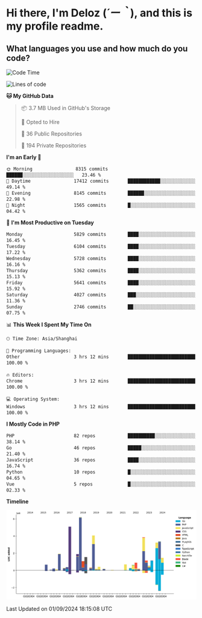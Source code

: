 # **Hi there, I'm Deloz (*´ー｀*), and this is my profile readme.**

## **What languages you use and how much do you code?**

<!--START_SECTION:waka-->
![Code Time](http://img.shields.io/badge/Code%20Time-4%2C584%20hrs-blue)

![Lines of code](https://img.shields.io/badge/From%20Hello%20World%20I%27ve%20Written-41.7%20million%20lines%20of%20code-blue)

**🐱 My GitHub Data** 

> 📦 3.7 MB Used in GitHub's Storage 
 > 
> 💼 Opted to Hire
 > 
> 📜 36 Public Repositories 
 > 
> 🔑 194 Private Repositories 
 > 
**I'm an Early 🐤** 

```text
🌞 Morning                8315 commits        ██████░░░░░░░░░░░░░░░░░░░   23.46 % 
🌆 Daytime                17412 commits       ████████████░░░░░░░░░░░░░   49.14 % 
🌃 Evening                8145 commits        ██████░░░░░░░░░░░░░░░░░░░   22.98 % 
🌙 Night                  1565 commits        █░░░░░░░░░░░░░░░░░░░░░░░░   04.42 % 
```
📅 **I'm Most Productive on Tuesday** 

```text
Monday                   5829 commits        ████░░░░░░░░░░░░░░░░░░░░░   16.45 % 
Tuesday                  6104 commits        ████░░░░░░░░░░░░░░░░░░░░░   17.22 % 
Wednesday                5728 commits        ████░░░░░░░░░░░░░░░░░░░░░   16.16 % 
Thursday                 5362 commits        ████░░░░░░░░░░░░░░░░░░░░░   15.13 % 
Friday                   5641 commits        ████░░░░░░░░░░░░░░░░░░░░░   15.92 % 
Saturday                 4027 commits        ███░░░░░░░░░░░░░░░░░░░░░░   11.36 % 
Sunday                   2746 commits        ██░░░░░░░░░░░░░░░░░░░░░░░   07.75 % 
```


📊 **This Week I Spent My Time On** 

```text
🕑︎ Time Zone: Asia/Shanghai

💬 Programming Languages: 
Other                    3 hrs 12 mins       █████████████████████████   100.00 % 

🔥 Editors: 
Chrome                   3 hrs 12 mins       █████████████████████████   100.00 % 

💻 Operating System: 
Windows                  3 hrs 12 mins       █████████████████████████   100.00 % 
```

**I Mostly Code in PHP** 

```text
PHP                      82 repos            ██████████░░░░░░░░░░░░░░░   38.14 % 
Go                       46 repos            █████░░░░░░░░░░░░░░░░░░░░   21.40 % 
JavaScript               36 repos            ████░░░░░░░░░░░░░░░░░░░░░   16.74 % 
Python                   10 repos            █░░░░░░░░░░░░░░░░░░░░░░░░   04.65 % 
Vue                      5 repos             █░░░░░░░░░░░░░░░░░░░░░░░░   02.33 % 
```



**Timeline**

![Lines of Code chart](https://raw.githubusercontent.com/deloz/deloz/main/assets/bar_graph.png)


 Last Updated on 01/09/2024 18:15:08 UTC
<!--END_SECTION:waka-->
